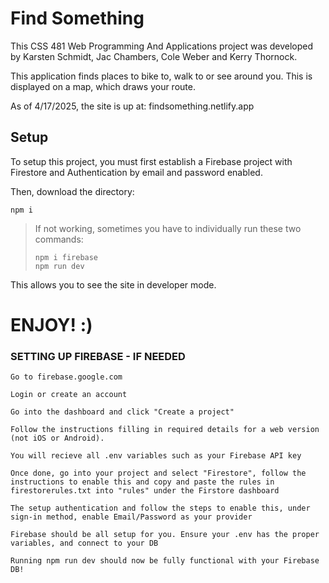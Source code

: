 # Find Something

This CSS 481 Web Programming And Applications project was developed by Karsten Schmidt, Jac Chambers, Cole Weber and Kerry Thornock.

This application finds places to bike to, walk to or see around you. This is displayed on a map, which draws your route. 

As of 4/17/2025, the site is up at: findsomething.netlify.app

## Setup
To setup this project, you must first establish a Firebase project with Firestore and Authentication by email and password enabled.

Then, download the directory: 
```
npm i
```
> If not working, sometimes you have to individually run these two commands:
> ```
> npm i firebase 
> npm run dev
> ```
This allows you to see the site in developer mode.

# ENJOY! :)

### SETTING UP FIREBASE - IF NEEDED

```
Go to firebase.google.com

Login or create an account

Go into the dashboard and click "Create a project"

Follow the instructions filling in required details for a web version (not iOS or Android).

You will recieve all .env variables such as your Firebase API key

Once done, go into your project and select "Firestore", follow the instructions to enable this and copy and paste the rules in firestorerules.txt into "rules" under the Firstore dashboard

The setup authentication and follow the steps to enable this, under sign-in method, enable Email/Password as your provider

Firebase should be all setup for you. Ensure your .env has the proper variables, and connect to your DB

Running npm run dev should now be fully functional with your Firebase DB!  
```
